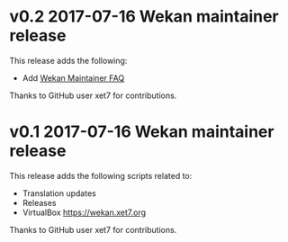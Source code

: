 # v0.2 2017-07-16 Wekan maintainer release

This release adds the following:

* Add [Wekan Maintainer FAQ](https://github.com/wekan/wekan-maintainer/wiki/FAQ)

Thanks to GitHub user xet7 for contributions.

# v0.1 2017-07-16 Wekan maintainer release

This release adds the following scripts related to:

* Translation updates
* Releases
* VirtualBox https://wekan.xet7.org

Thanks to GitHub user xet7 for contributions.
